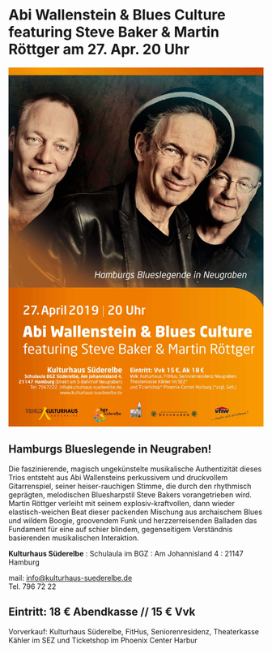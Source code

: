 # Abi Wallenstein & Blues Culture featuring Steve Baker & Martin Röttger am 27. Apr. 20 Uhr 

![](/img/Wallenstein_270419.jpg)

## Hamburgs Blueslegende in Neugraben!
 
Die faszinierende, magisch ungekünstelte musikalische Authentizität dieses Trios entsteht aus Abi Wallensteins
perkussivem und druckvollem Gitarrenspiel, seiner heiser-rauchigen Stimme, die durch den rhythmisch geprägten,
melodischen Bluesharpstil Steve Bakers vorangetrieben wird. Martin Röttger verleiht mit seinem explosiv-kraftvollen,
dann wieder elastisch-weichen Beat dieser packenden Mischung aus archaischem Blues und wildem Boogie,
groovendem Funk und herzzerreisenden Balladen das Fundament für eine auf schier blindem, gegenseitigem Verständnis
basierenden musikalischen Interaktion.

**Kulturhaus Süderelbe**
:   Schulaula im BGZ 
:   Am Johannisland 4
:   21147 Hamburg 

mail: info@kulturhaus-suederelbe.de  
Tel. 796 72 22  

## Eintritt: 18 € Abendkasse // 15 € Vvk 
Vorverkauf: Kulturhaus Süderelbe, FitHus, Seniorenresidenz, Theaterkasse Kähler im SEZ und
Ticketshop im Phoenix Center Harbur

